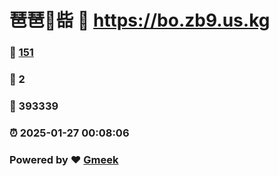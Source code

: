 # 琶琶🔭啙 :link: https://bo.zb9.us.kg 
### :page_facing_up: [151](https://bo.zb9.us.kg/tag.html) 
### :speech_balloon: 2 
### :hibiscus: 393339 
### :alarm_clock: 2025-01-27 00:08:06 
### Powered by :heart: [Gmeek](https://github.com/Meekdai/Gmeek)
